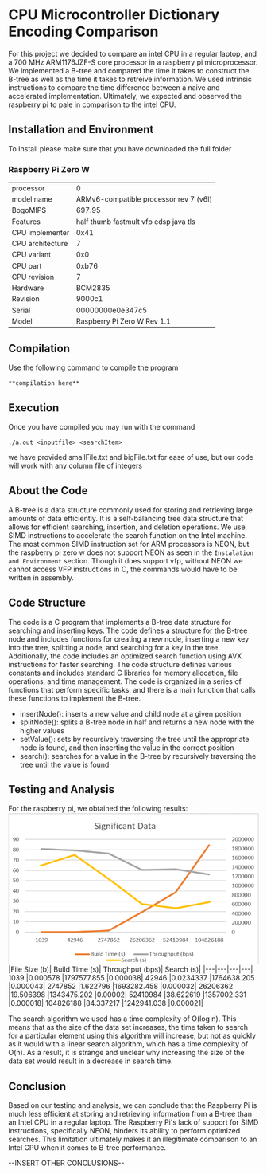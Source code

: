 # CPU Microcontroller Dictionary Encoding Comparison

For this project we decided to compare an intel CPU in a regular laptop, and a 700 MHz ARM1176JZF-S core processor in a raspberry pi microprocessor. We implemented a B-tree and compared the time it takes to construct the B-tree as well as the time it takes to retreive information. We used intrinsic instructions to compare the time difference between a naive and accelerated implementation. Ultimately, we expected and observed the raspberry pi to pale in comparison to the intel CPU.

## Installation and Environment

To Install please make sure that you have downloaded the full folder

### Raspberry Pi Zero W
| | |
|---|---|
|processor       | 0 
|model name      | ARMv6-compatible processor rev 7 (v6l)
|BogoMIPS        | 697.95
|Features        | half thumb fastmult vfp edsp java tls
|CPU implementer | 0x41
|CPU architecture| 7
|CPU variant     | 0x0
|CPU part        | 0xb76
|CPU revision    | 7
|Hardware        | BCM2835
|Revision        | 9000c1
|Serial          | 00000000e0e347c5
|Model           | Raspberry Pi Zero W Rev 1.1|

## Compilation

Use the following command to compile the program

```
**compilation here**
```
## Execution

Once you have compiled you may run with the command
```
./a.out <inputfile> <searchItem>
```
we have provided smallFile.txt and bigFile.txt for ease of use, but our code will work with any column file of integers

## About the Code

A B-tree is a data structure commonly used for storing and retrieving large amounts of data efficiently. It is a self-balancing tree data structure that allows for efficient searching, insertion, and deletion operations. We use SIMD instructions to accelerate the search function on the Intel machine. The most common SIMD instruction set for ARM processors is NEON, but the raspberry pi zero w does not support NEON as seen in the `Instalation and Environment` section. Though it does support vfp, without NEON we cannot access VFP instructions in C, the commands would have to be written in assembly. 

## Code Structure
The code is a C program that implements a B-tree data structure for searching and inserting keys. The code defines a structure for the B-tree node and includes functions for creating a new node, inserting a new key into the tree, splitting a node, and searching for a key in the tree. Additionally, the code includes an optimized search function using AVX instructions for faster searching. The code structure defines various constants and includes standard C libraries for memory allocation, file operations, and time management. The code is organized in a series of functions that perform specific tasks, and there is a main function that calls these functions to implement the B-tree.
- insertNode(): inserts a new value and child node at a given position
- splitNode(): splits a B-tree node in half and returns a new node with the higher values
- setValue(): sets by recursively traversing the tree until the appropriate node is found, and then inserting the value in the correct position
- search(): searches for a value in the B-tree by recursively traversing the tree until the value is found

## Testing and Analysis

For the raspberry pi, we obtained the following results:
![](./Data_Pi.png)
|File Size (b)|	Build Time (s)|	Throughput (bps)|	Search (s)|
|---|---|---|---|
1039	|0.000578	|1797577.855	|0.000038|
42946	|0.0234337	|1764638.205	|0.000043|
2747852	|1.622796	|1693282.458	|0.000032|
26206362	|19.506398	|1343475.202	|0.00002|
52410984	|38.622619	|1357002.331	|0.000018|
104826188	|84.337217	|1242941.038	|0.000021|

The search algorithm we used has a time complexity of O(log n). This means that as the size of the data set increases, the time taken to search for a particular element using this algorithm will increase, but not as quickly as it would with a linear search algorithm, which has a time complexity of O(n). As a result, it is strange and unclear why increasing the size of the data set would result in a decrease in search time.

## Conclusion
Based on our testing and analysis, we can conclude that the Raspberry Pi is much less efficient at storing and retrieving information from a B-tree than an Intel CPU in a regular laptop. The Raspberry Pi's lack of support for SIMD instructions, specifically NEON, hinders its ability to perform optimized searches. This limitation ultimately makes it an illegitimate comparison to an Intel CPU when it comes to B-tree performance. 

--INSERT OTHER CONCLUSIONS--
